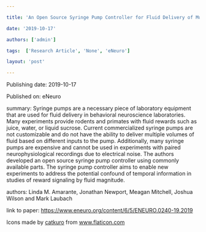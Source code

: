 ---
title: 'An Open Source Syringe Pump Controller for Fluid Delivery of Multiple Volumes'
date: '2019-10-17'
authors: ['admin']
tags:  ['Research Article', 'None', 'eNeuro']
layout: 'post'
---
Publishing date: 2019-10-17

Published on: eNeuro

summary: Syringe pumps are a necessary piece of laboratory equipment that are used for fluid delivery in behavioral neuroscience laboratories. Many experiments provide rodents and primates with fluid rewards such as juice, water, or liquid sucrose. Current commercialized syringe pumps are not customizable and do not have the ability to deliver multiple volumes of fluid based on different inputs to the pump. Additionally, many syringe pumps are expensive and cannot be used in experiments with paired neurophysiological recordings due to electrical noise. The authors developed an open source syringe pump controller using commonly available parts. The syringe pump controller aims to enable new experiments to address the potential confound of temporal information in studies of reward signaling by fluid magnitude.

authors: Linda M. Amarante, Jonathan Newport, Meagan Mitchell, Joshua Wilson and Mark Laubach

link to paper: https://www.eneuro.org/content/6/5/ENEURO.0240-19.2019

Icons made by <a href="https://www.flaticon.com/free-icon/bookshelves_3576884" title="catkuro">catkuro</a> from <a href="https://www.flaticon.com/" title="Flaticon"> www.flaticon.com</a>